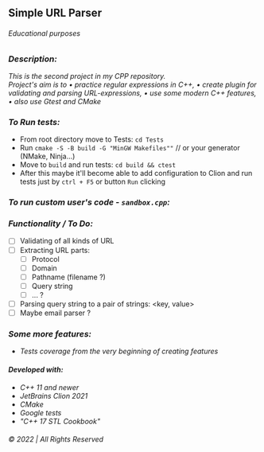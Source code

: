 ## Simple URL Parser

###### Educational purposes

### _Description:_

_This is the second project in my CPP repository.  
Project's aim is to • practice regular expressions in C++, • create plugin for validating and parsing URL-expressions, • use some modern C++ features, • also use Gtest and CMake_

### _To Run tests:_
* From root directory move to Tests: `cd Tests`  
* Run `cmake -S -B build -G "MinGW Makefiles""` // or your generator (NMake, Ninja...)  
* Move to `build` and run tests: `cd build && ctest`
* After this maybe it'll become able to add configuration to Clion and run tests just by `ctrl + F5` or button `Run` clicking


### _To run custom user's code - `sandbox.cpp`:_

### _Functionality / To Do:_
- [ ] Validating of all kinds of URL
- [ ] Extracting URL parts:
    - [ ] Protocol
    - [ ] Domain
    - [ ] Pathname (filename ?)
    - [ ] Query string
    - [ ] ... ?
- [ ] Parsing query string to a pair of strings: <key, value>   
- [ ] Maybe email parser ?

### _Some more features:_
* _Tests coverage from the very beginning of creating features_

#### _Developed with:_  
* _C++ 11 and newer_ 
* _JetBrains Clion 2021_
* _CMake_
* _Google tests_
* _"C++ 17 STL Cookbook"_  

###### © 2022 | All Rights Reserved